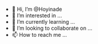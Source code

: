 - 👋 Hi, I’m @Hoyinade
- 👀 I’m interested in ...
- 🌱 I’m currently learning ...
- 💞️ I’m looking to collaborate on ...
- 📫 How to reach me ...

<!---
Hoyinade/Hoyinade is a ✨ special ✨ repository because its `README.md` (this file) appears on your GitHub profile.
You can click the Preview link to take a look at your changes.
--->
